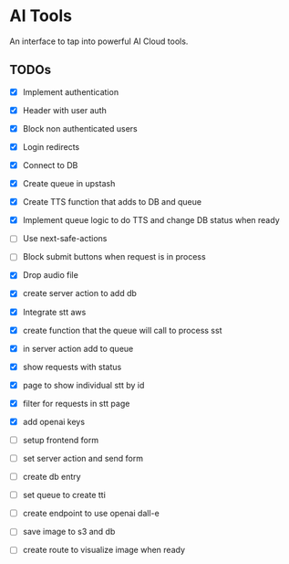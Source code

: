 # AI Tools

An interface to tap into powerful AI Cloud tools.

## TODOs

- [x] Implement authentication
- [x] Header with user auth
- [x] Block non authenticated users
- [x] Login redirects
- [x] Connect to DB
- [x] Create queue in upstash
- [x] Create TTS function that adds to DB and queue
- [x] Implement queue logic to do TTS and change DB status when ready

- [ ] Use next-safe-actions
- [ ] Block submit buttons when request is in process

- [x] Drop audio file
- [x] create server action to add db
- [x] Integrate stt aws
- [x] create function that the queue will call to process sst
- [x] in server action add to queue
- [x] show requests with status
- [x] page to show individual stt by id
- [x] filter for requests in stt page

- [x] add openai keys
- [ ] setup frontend form
- [ ] set server action and send form
- [ ] create db entry
- [ ] set queue to create tti
- [ ] create endpoint to use openai dall-e
- [ ] save image to s3 and db
- [ ] create route to visualize image when ready
